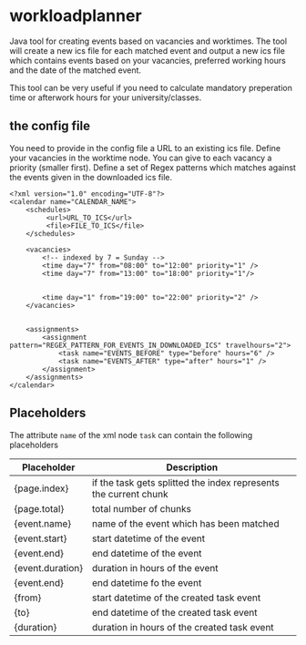 # workloadplanner
Java tool for creating events based on vacancies and worktimes. The tool will create a new ics file for each matched event and output a new ics file which contains events based on your vacancies, preferred working hours and the date of the matched event.

This tool can be very useful if you need to calculate mandatory preperation time or afterwork hours for your university/classes.



## the config file

You need to provide in the config file a URL to an existing ics file. Define your vacancies in the worktime node. You can give to each vacancy a priority (smaller first). Define a set of Regex patterns which matches against the events given in the downloaded ics file.

```
<?xml version="1.0" encoding="UTF-8"?>
<calendar name="CALENDAR_NAME">
	<schedules>
		 <url>URL_TO_ICS</url>
		 <file>FILE_TO_ICS</file>
	</schedules>
	
	<vacancies>
		<!-- indexed by 7 = Sunday -->
		<time day="7" from="08:00" to="12:00" priority="1" />
		<time day="7" from="13:00" to="18:00" priority="1"/>


		<time day="1" from="19:00" to="22:00" priority="2" />
	</vacancies>


	<assignments>
		<assignment pattern="REGEX_PATTERN_FOR_EVENTS_IN_DOWNLOADED_ICS" travelhours="2">
			<task name="EVENTS_BEFORE" type="before" hours="6" />
			<task name="EVENTS_AFTER" type="after" hours="1" />
		</assignment>
	</assignments>
</calendar>
```

## Placeholders

The attribute `name` of the xml node `task` can contain the following placeholders


 | Placeholder | Description |
 | ----------- | ----------- |
 | {page.index} | if the task gets splitted the index represents the current chunk |
 | {page.total} | total number of chunks |
 | {event.name} | name of the event which has been matched |
 | {event.start} | start datetime of the event |
 | {event.end} | end datetime of the event |
 | {event.duration} | duration in hours of the event |
 | {event.end} | end datetime fo the event |
 | {from} | start datetime of the created task event |
 | {to} | end datetime of the created task event |
 | {duration} | duration in hours of the created task event |
